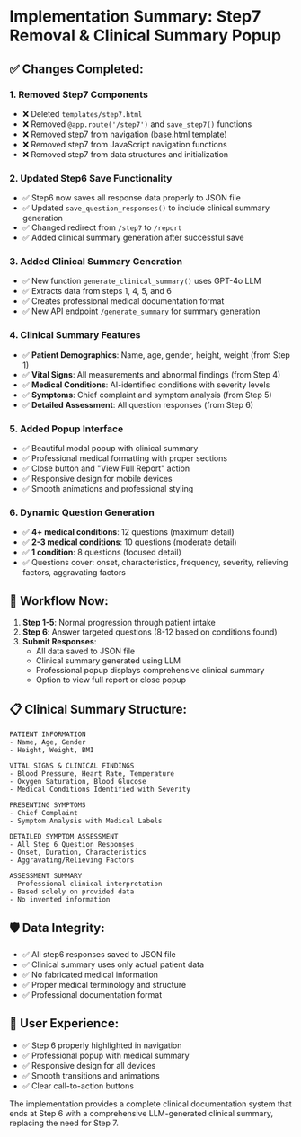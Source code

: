 # Implementation Summary: Step7 Removal & Clinical Summary Popup

## ✅ **Changes Completed:**

### 1. **Removed Step7 Components**
- ❌ Deleted `templates/step7.html`
- ❌ Removed `@app.route('/step7')` and `save_step7()` functions
- ❌ Removed step7 from navigation (base.html template)
- ❌ Removed step7 from JavaScript navigation functions
- ❌ Removed step7 from data structures and initialization

### 2. **Updated Step6 Save Functionality**
- ✅ Step6 now saves all response data properly to JSON file
- ✅ Updated `save_question_responses()` to include clinical summary generation
- ✅ Changed redirect from `/step7` to `/report`
- ✅ Added clinical summary generation after successful save

### 3. **Added Clinical Summary Generation**
- ✅ New function `generate_clinical_summary()` uses GPT-4o LLM
- ✅ Extracts data from steps 1, 4, 5, and 6
- ✅ Creates professional medical documentation format
- ✅ New API endpoint `/generate_summary` for summary generation

### 4. **Clinical Summary Features**
- ✅ **Patient Demographics**: Name, age, gender, height, weight (from Step 1)
- ✅ **Vital Signs**: All measurements and abnormal findings (from Step 4)
- ✅ **Medical Conditions**: AI-identified conditions with severity levels
- ✅ **Symptoms**: Chief complaint and symptom analysis (from Step 5)
- ✅ **Detailed Assessment**: All question responses (from Step 6)

### 5. **Added Popup Interface**
- ✅ Beautiful modal popup with clinical summary
- ✅ Professional medical formatting with proper sections
- ✅ Close button and "View Full Report" action
- ✅ Responsive design for mobile devices
- ✅ Smooth animations and professional styling

### 6. **Dynamic Question Generation**
- ✅ **4+ medical conditions**: 12 questions (maximum detail)
- ✅ **2-3 medical conditions**: 10 questions (moderate detail)
- ✅ **1 condition**: 8 questions (focused detail)
- ✅ Questions cover: onset, characteristics, frequency, severity, relieving factors, aggravating factors

## 🎯 **Workflow Now:**

1. **Step 1-5**: Normal progression through patient intake
2. **Step 6**: Answer targeted questions (8-12 based on conditions found)
3. **Submit Responses**: 
   - All data saved to JSON file
   - Clinical summary generated using LLM
   - Professional popup displays comprehensive clinical summary
   - Option to view full report or close popup

## 📋 **Clinical Summary Structure:**

```
PATIENT INFORMATION
- Name, Age, Gender
- Height, Weight, BMI

VITAL SIGNS & CLINICAL FINDINGS  
- Blood Pressure, Heart Rate, Temperature
- Oxygen Saturation, Blood Glucose
- Medical Conditions Identified with Severity

PRESENTING SYMPTOMS
- Chief Complaint
- Symptom Analysis with Medical Labels

DETAILED SYMPTOM ASSESSMENT
- All Step 6 Question Responses
- Onset, Duration, Characteristics
- Aggravating/Relieving Factors

ASSESSMENT SUMMARY
- Professional clinical interpretation
- Based solely on provided data
- No invented information
```

## 🛡️ **Data Integrity:**

- ✅ All step6 responses saved to JSON file
- ✅ Clinical summary uses only actual patient data
- ✅ No fabricated medical information
- ✅ Proper medical terminology and structure
- ✅ Professional documentation format

## 🎨 **User Experience:**

- ✅ Step 6 properly highlighted in navigation
- ✅ Professional popup with medical summary
- ✅ Responsive design for all devices
- ✅ Smooth transitions and animations
- ✅ Clear call-to-action buttons

The implementation provides a complete clinical documentation system that ends at Step 6 with a comprehensive LLM-generated clinical summary, replacing the need for Step 7.
